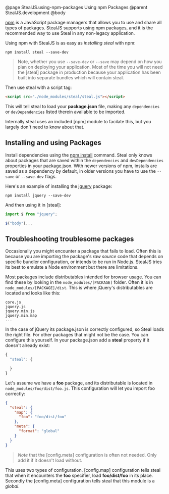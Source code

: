 @page StealJS.using-npm-packages Using npm Packages
@parent StealJS.development
@body

[npm](https://www.npmjs.com/) is a JavaScript package managers that allows you to use and share all types of packages. StealJS supports using npm packages, and it is the recommended way to use Steal in any non-legacy application.

Using npm with StealJS is as easy as *installing steal* with npm:

```shell
npm install steal --save-dev
```

> Note, whether you use `--save-dev` or `--save` may depend on how you plan on deploying your application. Most of the time you will not need the [steal] package in production because your application has been built into separate bundles which will contain steal.

Then use steal with a script tag:

```html
<script src="./node_modules/steal/steal.js"></script>
```

This will tell steal to load your __package.json__ file, making any `dependencies` or `devDependencies` listed therein available to be imported.

Internally steal uses an included [npm] module to facilate this, but you largely don't need to know about that.

## Installing and using Packages

Install dependencies using the [npm install](https://docs.npmjs.com/getting-started/installing-npm-packages-locally) command. Steal only knows about packages that are saved within the `dependencies` and `devDependencies` properties in your package.json. With newer versions of npm, installs are saved as a dependency by default, in older versions you have to use the `--save` or `--save-dev` flags.

Here's an example of installing the [jquery](https://www.npmjs.com/package/jquery) package:

```shell
npm install jquery --save-dev
```

And then using it in [steal]:

```js
import $ from "jquery";

$("body")...
```

## Troubleshooting troublesome packages

Occasionally you might encounter a package that fails to load. Often this is because you are importing the package's *raw source* code that depends on specific bundler configuration, or intends to be run in Node.js. StealJS tries its best to emulate a Node environment but there are limitations.

Most packages include distributables intended for browser usage. You can find these by looking in the `node_modules/[PACKAGE]` folder. Often it is in `node_modules/[PACKAGE]/dist`. This is where jQuery's distributables are located and looks like this:

```
core.js
jquery.js
jquery.min.js
jquery.min.map
...
```

In the case of jQuery its package.json is correctly configured, so Steal loads the right file. For other packages that might not be the case. You can configure this yourself. In your package.json add a __steal__ property if it doesn't already exist:

```js
{
  "steal": {

  }
}
```

Let's assume we have a __foo__ package, and its distributable is located in `node_modules/foo/dist/foo.js`. This configuration will let you import foo correctly:

```json
{
  "steal": {
    "map": {
      "foo": "foo/dist/foo"
    },
    "meta": {
      "format": "global"
    }
  }
}
```

> *Note* that the [config.meta] configuration is often not needed. Only add it if it doesn't load without.

This uses two types of configuration. [config.map] configuration tells steal that when it encounters the __foo__ specifier, load __foo/dist/foo__ in its place. Secondly the [config.meta] configuration tells steal that this module is a *global*.

